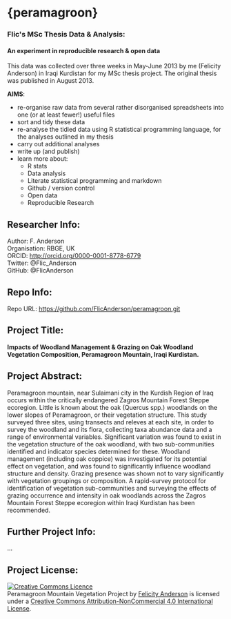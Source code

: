 {peramagroon}
=============

### Flic's MSc Thesis Data &amp; Analysis:   
#### An experiment in reproducible research &amp; open data

This data was collected over three weeks in May-June 2013 by me (Felicity Anderson) in Iraqi Kurdistan for my MSc thesis project.  The original thesis was published in August 2013.

**AIMS**: 

  * re-organise raw data from several rather disorganised spreadsheets into one (or at least fewer!) useful files
  * sort and tidy these data 
  * re-analyse the tidied data using R statistical programming language, for the analyses outlined in my thesis
  * carry out additional analyses
  * write up (and publish)
  * learn more about: 
    * R stats
    * Data analysis
    * Literate statistical programming and markdown
    * Github / version control
    * Open data
    * Reproducible Research   

## Researcher Info:     

Author: F. Anderson    
Organisation: RBGE, UK     
ORCID: http://orcid.org/0000-0001-8778-6779     
Twitter: @Flic_Anderson     
GitHub: @FlicAnderson     

## Repo Info: 

Repo URL: https://github.com/FlicAnderson/peramagroon.git

## Project Title: 

**Impacts of Woodland Management & Grazing on Oak Woodland Vegetation Composition, Peramagroon Mountain, Iraqi Kurdistan.**

## Project Abstract:    

Peramagroon mountain, near Sulaimani city in the Kurdish Region of Iraq occurs within the critically endangered Zagros Mountain Forest Steppe ecoregion. Little is known about the oak (Quercus spp.) woodlands on the lower slopes of Peramagroon, or their vegetation structure. This study surveyed three sites, using transects and releves at each site, in order to survey the woodland and its flora, collecting taxa abundance data and a range of environmental variables. Significant variation was found to exist in the vegetation structure of the oak woodland, with two sub-communities identified and indicator species determined for these. Woodland management (including oak coppice) was investigated for its potential effect on vegetation, and was found to significantly influence woodland structure and density. Grazing presence was shown not to vary significantly with vegetation groupings or composition. A rapid-survey protocol for identification of vegetation sub-communities and surveying the effects of grazing occurrence and intensity in oak woodlands across the Zagros Mountain Forest Steppe ecoregion within Iraqi Kurdistan has been recommended.

## Further Project Info:
...

## Project License: 
<a rel="license" href="http://creativecommons.org/licenses/by-nc/4.0/"><img alt="Creative Commons Licence" style="border-width:0" src="https://i.creativecommons.org/l/by-nc/4.0/88x31.png" /></a><br /><span xmlns:dct="http://purl.org/dc/terms/" property="dct:title">Peramagroon Mountain Vegetation Project</span> by <a xmlns:cc="http://creativecommons.org/ns#" href="https://github.com/FlicAnderson/peramagroon" property="cc:attributionName" rel="cc:attributionURL">Felicity Anderson</a> is licensed under a <a rel="license" href="http://creativecommons.org/licenses/by-nc/4.0/">Creative Commons Attribution-NonCommercial 4.0 International License</a>.